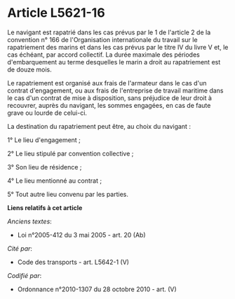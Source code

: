 # Article L5621-16

Le navigant est rapatrié dans les cas prévus par le 1 de l'article 2 de la convention n° 166 de l'Organisation internationale
du travail sur le rapatriement des marins et dans les cas prévus par le titre IV du livre V et, le cas échéant, par accord
collectif. La durée maximale des périodes d'embarquement au terme desquelles le marin a droit au rapatriement est de douze
mois.

Le rapatriement est organisé aux frais de l'armateur dans le cas d'un contrat d'engagement, ou aux frais de l'entreprise de
travail maritime dans le cas d'un contrat de mise à disposition, sans préjudice de leur droit à recouvrer, auprès du
navigant, les sommes engagées, en cas de faute grave ou lourde de celui-ci.

La destination du rapatriement peut être, au choix du navigant :

1° Le lieu d'engagement ;

2° Le lieu stipulé par convention collective ;

3° Son lieu de résidence ;

4° Le lieu mentionné au contrat ;

5° Tout autre lieu convenu par les parties.

**Liens relatifs à cet article**

_Anciens textes_:

  - Loi n°2005-412 du 3 mai 2005 - art. 20 (Ab)

_Cité par_:

  - Code des transports - art. L5642-1 (V)

_Codifié par_:

  - Ordonnance n°2010-1307 du 28 octobre 2010 - art. (V)
